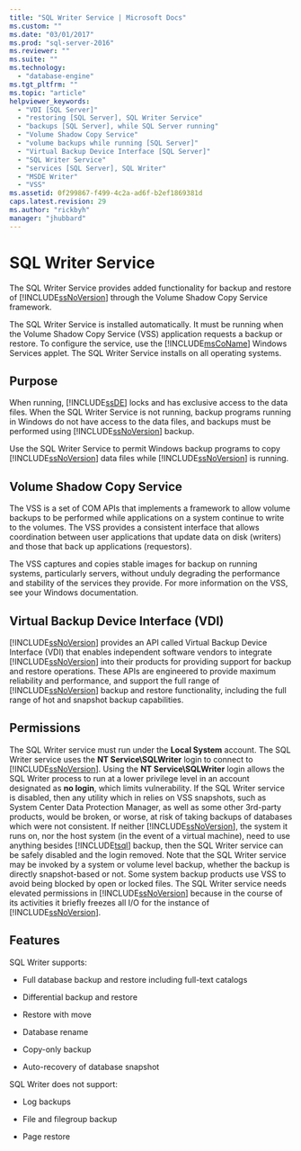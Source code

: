 ```yaml
---
title: "SQL Writer Service | Microsoft Docs"
ms.custom: ""
ms.date: "03/01/2017"
ms.prod: "sql-server-2016"
ms.reviewer: ""
ms.suite: ""
ms.technology: 
  - "database-engine"
ms.tgt_pltfrm: ""
ms.topic: "article"
helpviewer_keywords: 
  - "VDI [SQL Server]"
  - "restoring [SQL Server], SQL Writer Service"
  - "backups [SQL Server], while SQL Server running"
  - "Volume Shadow Copy Service"
  - "volume backups while running [SQL Server]"
  - "Virtual Backup Device Interface [SQL Server]"
  - "SQL Writer Service"
  - "services [SQL Server], SQL Writer"
  - "MSDE Writer"
  - "VSS"
ms.assetid: 0f299867-f499-4c2a-ad6f-b2ef1869381d
caps.latest.revision: 29
ms.author: "rickbyh"
manager: "jhubbard"
---
```

# SQL Writer Service
  The SQL Writer Service provides added functionality for backup and restore of [!INCLUDE[ssNoVersion](../../../a9notintoc/includes/ssnoversion-md.md)] through the Volume Shadow Copy Service framework.  
  
 The SQL Writer Service is installed automatically. It must be running when the Volume Shadow Copy Service (VSS) application requests a backup or restore. To configure the service, use the [!INCLUDE[msCoName](../../../a9notintoc/includes/msconame-md.md)] Windows Services applet. The SQL Writer Service installs on all operating systems.  
  
## Purpose  
 When running, [!INCLUDE[ssDE](../../../a9notintoc/includes/ssde-md.md)] locks and has exclusive access to the data files. When the SQL Writer Service is not running, backup programs running in Windows do not have access to the data files, and backups must be performed using [!INCLUDE[ssNoVersion](../../../a9notintoc/includes/ssnoversion-md.md)] backup.  
  
 Use the SQL Writer Service to permit Windows backup programs to copy [!INCLUDE[ssNoVersion](../../../a9notintoc/includes/ssnoversion-md.md)] data files while [!INCLUDE[ssNoVersion](../../../a9notintoc/includes/ssnoversion-md.md)] is running.  
  
## Volume Shadow Copy Service  
 The VSS is a set of COM APIs that implements a framework to allow volume backups to be performed while applications on a system continue to write to the volumes. The VSS provides a consistent interface that allows coordination between user applications that update data on disk (writers) and those that back up applications (requestors).  
  
 The VSS captures and copies stable images for backup on running systems, particularly servers, without unduly degrading the performance and stability of the services they provide. For more information on the VSS, see your Windows documentation.  
  
## Virtual Backup Device Interface (VDI)  
 [!INCLUDE[ssNoVersion](../../../a9notintoc/includes/ssnoversion-md.md)] provides an API called Virtual Backup Device Interface (VDI) that enables independent software vendors to integrate [!INCLUDE[ssNoVersion](../../../a9notintoc/includes/ssnoversion-md.md)] into their products for providing support for backup and restore operations. These APIs are engineered to provide maximum reliability and performance, and support the full range of [!INCLUDE[ssNoVersion](../../../a9notintoc/includes/ssnoversion-md.md)] backup and restore functionality, including the full range of hot and snapshot backup capabilities.  
  
## Permissions  
 The SQL Writer service must run under the **Local System** account. The SQL Writer service uses the **NT Service\SQLWriter** login to connect to [!INCLUDE[ssNoVersion](../../../a9notintoc/includes/ssnoversion-md.md)]. Using the **NT Service\SQLWriter** login allows the SQL Writer process to run at a lower privilege level in an account designated as **no login**, which limits vulnerability. If the SQL Writer service is disabled, then any utility which in relies on VSS snapshots, such as System Center Data Protection Manager, as well as some other 3rd-party products, would be broken, or worse, at risk of taking backups of databases which were not consistent. If neither [!INCLUDE[ssNoVersion](../../../a9notintoc/includes/ssnoversion-md.md)], the system it runs on, nor the host system (in the event of a virtual machine), need to use anything besides [!INCLUDE[tsql](../../../a9notintoc/includes/tsql-md.md)] backup, then the SQL Writer service can be safely disabled and the login removed.  Note that the SQL Writer service may be invoked by a system or volume level backup, whether the backup is directly snapshot-based or not. Some system backup products use VSS to avoid being blocked by open or locked files. The SQL Writer service needs elevated permissions in [!INCLUDE[ssNoVersion](../../../a9notintoc/includes/ssnoversion-md.md)] because in the course of its activities it briefly freezes all I/O for the instance of [!INCLUDE[ssNoVersion](../../../a9notintoc/includes/ssnoversion-md.md)].  
  
## Features  
 SQL Writer supports:  
  
-   Full database backup and restore including full-text catalogs  
  
-   Differential backup and restore  
  
-   Restore with move  
  
-   Database rename  
  
-   Copy-only backup  
  
-   Auto-recovery of database snapshot  
  
 SQL Writer does not support:  
  
-   Log backups  
  
-   File and filegroup backup  
  
-   Page restore  
  
  